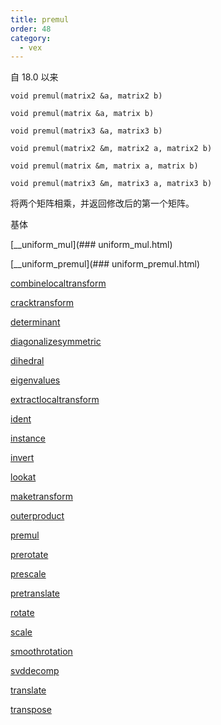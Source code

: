 ```yaml
---
title: premul
order: 48
category:
  - vex
---
```


自 18.0 以来

`void premul(matrix2 &a, matrix2 b)`

`void premul(matrix &a, matrix b)`

`void premul(matrix3 &a, matrix3 b)`

`void premul(matrix2 &m, matrix2 a, matrix2 b)`

`void premul(matrix &m, matrix a, matrix b)`

`void premul(matrix3 &m, matrix3 a, matrix3 b)`

将两个矩阵相乘，并返回修改后的第一个矩阵。

基体

[\_\_uniform\_mul](### uniform_mul.html)

[\_\_uniform\_premul](### uniform_premul.html)

[combinelocaltransform](combinelocaltransform.html)

[cracktransform](cracktransform.html)

[determinant](determinant.html)

[diagonalizesymmetric](diagonalizesymmetric.html)

[dihedral](dihedral.html)

[eigenvalues](eigenvalues.html)

[extractlocaltransform](extractlocaltransform.html)

[ident](ident.html)

[instance](instance.html)

[invert](invert.html)

[lookat](lookat.html)

[maketransform](maketransform.html)

[outerproduct](outerproduct.html)

[premul](premul.html)

[prerotate](prerotate.html)

[prescale](prescale.html)

[pretranslate](pretranslate.html)

[rotate](rotate.html)

[scale](scale.html)

[smoothrotation](smoothrotation.html)

[svddecomp](svddecomp.html)

[translate](translate.html)

[transpose](transpose.html)
